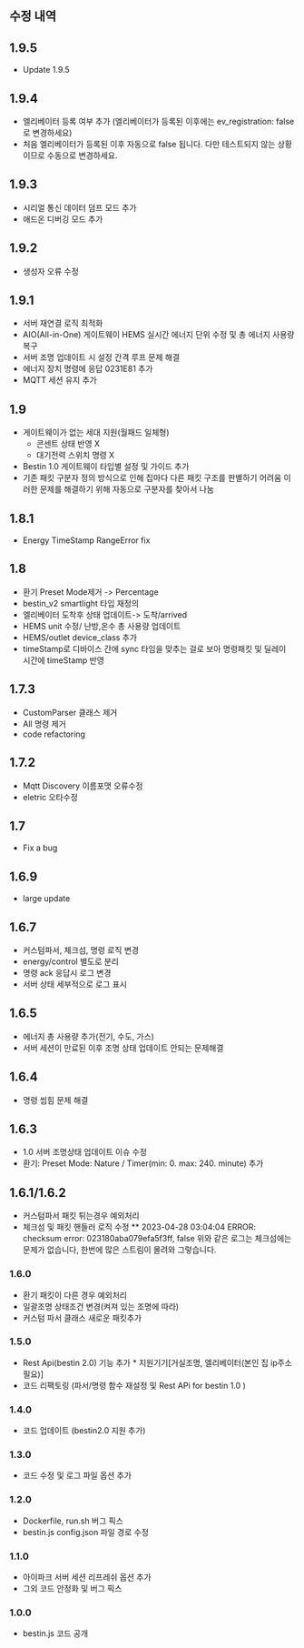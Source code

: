 ## 수정 내역
## 1.9.5
* Update 1.9.5

## 1.9.4
* 엘리베이터 등록 여부 추가 (엘리베이터가 등록된 이후에는 ev_registration: false로 변경하세요)
* 처음 엘리베이터가 등록된 이후 자동으로 false 됩니다. 다만 테스트되지 않는 상황이므로 수동으로 변경하세요.
   
## 1.9.3
* 시리얼 통신 데이터 덤프 모드 추가
* 애드온 디버깅 모드 추가

## 1.9.2
* 생성자 오류 수정

## 1.9.1
* 서버 재연결 로직 최적화
* AIO(All-in-One) 게이트웨이 HEMS 실시간 에너지 단위 수정 및 총 에너지 사용량 복구
* 서버 조명 업데이트 시 설정 간격 루프 문제 해결
* 에너지 장치 명령에 응답 0231E81 추가
* MQTT 세션 유지 추가
  
## 1.9
* 게이트웨이가 없는 세대 지원(월패드 일체형)
  * 콘센트 상태 반영 X
  * 대기전력 스위치 명령 X
* Bestin 1.0 게이트웨이 타입별 설정 및 가이드 추가
* 기존 패킷 구분자 정의 방식으로 인해 집마다 다른 패킷 구조를 판별하기 어려움
  이러한 문제를 해결하기 위해 자동으로 구분자를 찾아서 나눔

## 1.8.1
* Energy TimeStamp RangeError fix

## 1.8
* 환기 Preset Mode제거 -> Percentage
* bestin_v2 smartlight 타입 재정의
* 엘리베이터 도착후 상태 업데이트-> 도착/arrived
* HEMS unit 수정/ 난방,온수 총 사용량 업데이트
* HEMS/outlet device_class 추가
* timeStamp로 디바이스 간에 sync 타임을 맞추는 걸로 보아 명령패킷 및 딜레이 시간에 timeStamp 반영
  
## 1.7.3
* CustomParser 클래스 제거
* All 명령 제거
* code refactoring
  
## 1.7.2
* Mqtt Discovery 이름포맷 오류수정
* eletric 오타수정

## 1.7
* Fix a bug

## 1.6.9
* large update 

## 1.6.7
* 커스텀파서, 체크섬, 명령 로직 변경
* energy/control 별도로 분리
* 명령 ack 응답시 로그 변경
* 서버 상태 세부적으로 로그 표시

## 1.6.5
* 에너지 총 사용량 추가(전기, 수도, 가스)
* 서버 세션이 만료된 이후 조명 상태 업데이트 안되는 문제해결

## 1.6.4
* 명령 씹힘 문제 해결

## 1.6.3
* 1.0 서버 조명상태 업데이트 이슈 수정
* 환기: Preset Mode: Nature / Timer(min: 0. max: 240. minute) 추가

## 1.6.1/1.6.2
* 커스텀파서 패킷 튀는경우 예외처리
* 체크섬 및 패킷 핸들러 로직 수정
** 2023-04-28 03:04:04 ERROR: checksum error: 023180aba079efa5f3ff, false
   위와 같은 로그는 체크섬에는 문제가 없습니다, 한번에 많은 스트림이 몰려와 그렇습니다.

### 1.6.0 
* 환기 패킷이 다른 경우 예외처리
* 일괄조명 상태조건 변경(켜져 있는 조명에 따라)
* 커스텀 파서 클래스 새로운 패킷추가

### 1.5.0
* Rest Api(bestin 2.0) 기능 추가 * 지원기기[거실조명, 엘리베이터(본인 집 ip주소 필요)]
* 코드 리팩토링 (파서/명령 함수 재설정 및 Rest APi for bestin 1.0 )

### 1.4.0
* 코드 업데이트 (bestin2.0 지원 추가)

### 1.3.0
* 코드 수정 및 로그 파일 옵션 추가

### 1.2.0
* Dockerfile, run.sh 버그 픽스
* bestin.js config.json 파일 경로 수정

### 1.1.0
* 아이파크 서버 세션 리프레쉬 옵션 추가
* 그외 코드 안정화 및 버그 픽스

### 1.0.0
* bestin.js 코드 공개

